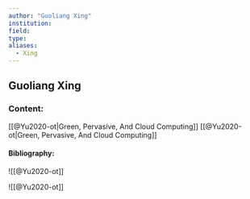 ```yaml
---
author: "Guoliang Xing"
institution:
field:
type:
aliases:
  - Xing
---
```


## Guoliang Xing

### Content:
[[@Yu2020-ot|Green, Pervasive, And Cloud Computing]]
[[@Yu2020-ot|Green, Pervasive, And Cloud Computing]]

#### Bibliography:

![[@Yu2020-ot]]

![[@Yu2020-ot]]